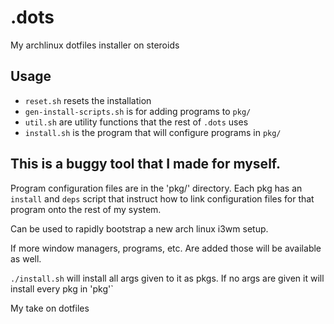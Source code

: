 # .dots
My archlinux dotfiles installer on steroids

## Usage
- `reset.sh` resets the installation
- `gen-install-scripts.sh` is for adding programs to `pkg/`
- `util.sh` are utility functions that the rest of  `.dots` uses
- `install.sh` is the program that will configure programs in `pkg/`

## This is a buggy tool that I made for myself.
Program configuration files are in the 'pkg/' directory. Each pkg has an `install` and `deps` script that instruct how to link configuration files for that program onto the rest of my system.

Can be used to rapidly bootstrap a new arch linux i3wm setup.

If more window managers, programs, etc. Are added those will be available as well. 

`./install.sh` will install all args given to it as pkgs. If no args are given it will install every pkg in 'pkg'`

My take on dotfiles
